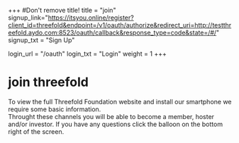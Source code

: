 +++
#Don't remove title!
title = "join"
signup_link="https://itsyou.online/register?client_id=threefold&endpoint=/v1/oauth/authorize&redirect_uri=http://testthreefold.aydo.com:8523/oauth/callback&response_type=code&state=/#/"
signup_txt = "Sign Up"

login_url = "/oauth"
login_txt = "Login"
weight = 1
+++
# join threefold

To view the full Threefold Foundation website and install our smartphone we require some basic information.
<br>
Throught these channels you will be able to become a member, hoster and/or investor. If you have any questions click the balloon on the bottom right of the screen.

